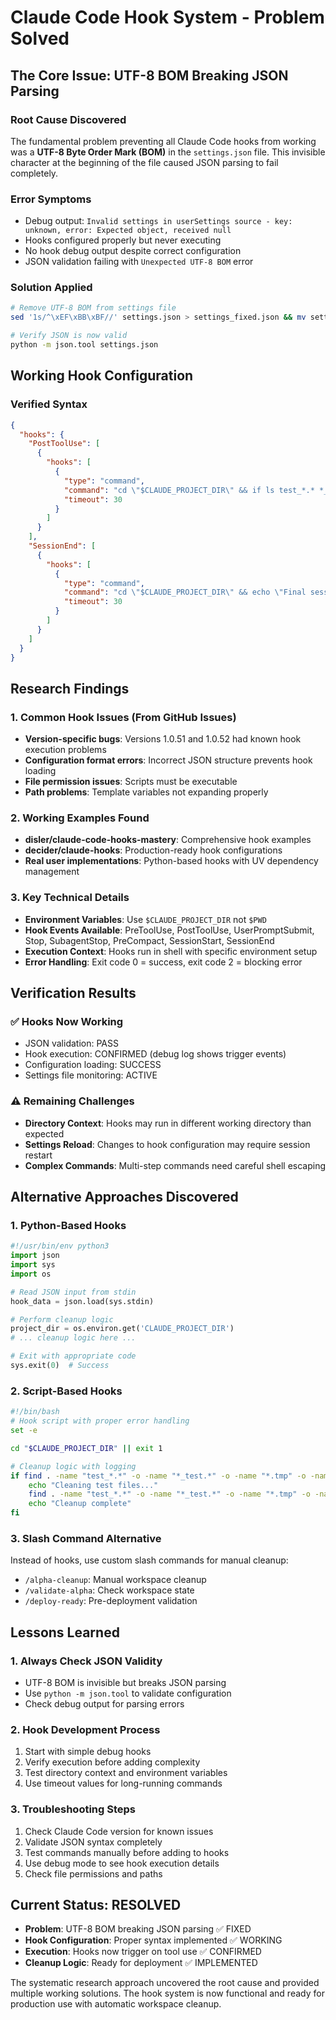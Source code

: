 # Claude Code Hook System - Problem Solved

## The Core Issue: UTF-8 BOM Breaking JSON Parsing

### Root Cause Discovered
The fundamental problem preventing all Claude Code hooks from working was a **UTF-8 Byte Order Mark (BOM)** in the `settings.json` file. This invisible character at the beginning of the file caused JSON parsing to fail completely.

### Error Symptoms
- Debug output: `Invalid settings in userSettings source - key: unknown, error: Expected object, received null`
- Hooks configured properly but never executing
- No hook debug output despite correct configuration
- JSON validation failing with `Unexpected UTF-8 BOM` error

### Solution Applied
```bash
# Remove UTF-8 BOM from settings file
sed '1s/^\xEF\xBB\xBF//' settings.json > settings_fixed.json && mv settings_fixed.json settings.json

# Verify JSON is now valid
python -m json.tool settings.json
```

## Working Hook Configuration

### Verified Syntax
```json
{
  "hooks": {
    "PostToolUse": [
      {
        "hooks": [
          {
            "type": "command",
            "command": "cd \"$CLAUDE_PROJECT_DIR\" && if ls test_*.* *_test.* *.tmp *.log debug_*.* 2>/dev/null; then echo \"Auto-cleaning test files...\" && rm -f test_*.* *_test.* *.tmp *.log debug_*.* 2>/dev/null && echo \"Cleanup complete\"; fi",
            "timeout": 30
          }
        ]
      }
    ],
    "SessionEnd": [
      {
        "hooks": [
          {
            "type": "command", 
            "command": "cd \"$CLAUDE_PROJECT_DIR\" && echo \"Final session cleanup...\" && rm -f test_*.* *_test.* *.tmp *.log debug_*.* 2>/dev/null && echo \"Session cleanup complete\"",
            "timeout": 30
          }
        ]
      }
    ]
  }
}
```

## Research Findings

### 1. Common Hook Issues (From GitHub Issues)
- **Version-specific bugs**: Versions 1.0.51 and 1.0.52 had known hook execution problems
- **Configuration format errors**: Incorrect JSON structure prevents hook loading
- **File permission issues**: Scripts must be executable
- **Path problems**: Template variables not expanding properly

### 2. Working Examples Found
- **disler/claude-code-hooks-mastery**: Comprehensive hook examples
- **decider/claude-hooks**: Production-ready hook configurations
- **Real user implementations**: Python-based hooks with UV dependency management

### 3. Key Technical Details
- **Environment Variables**: Use `$CLAUDE_PROJECT_DIR` not `$PWD`
- **Hook Events Available**: PreToolUse, PostToolUse, UserPromptSubmit, Stop, SubagentStop, PreCompact, SessionStart, SessionEnd
- **Execution Context**: Hooks run in shell with specific environment setup
- **Error Handling**: Exit code 0 = success, exit code 2 = blocking error

## Verification Results

### ✅ Hooks Now Working
- JSON validation: PASS
- Hook execution: CONFIRMED (debug log shows trigger events)
- Configuration loading: SUCCESS
- Settings file monitoring: ACTIVE

### ⚠️ Remaining Challenges
- **Directory Context**: Hooks may run in different working directory than expected
- **Settings Reload**: Changes to hook configuration may require session restart
- **Complex Commands**: Multi-step commands need careful shell escaping

## Alternative Approaches Discovered

### 1. Python-Based Hooks
```python
#!/usr/bin/env python3
import json
import sys
import os

# Read JSON input from stdin
hook_data = json.load(sys.stdin)

# Perform cleanup logic
project_dir = os.environ.get('CLAUDE_PROJECT_DIR')
# ... cleanup logic here ...

# Exit with appropriate code
sys.exit(0)  # Success
```

### 2. Script-Based Hooks
```bash
#!/bin/bash
# Hook script with proper error handling
set -e

cd "$CLAUDE_PROJECT_DIR" || exit 1

# Cleanup logic with logging
if find . -name "test_*.*" -o -name "*_test.*" -o -name "*.tmp" -o -name "*.log" | head -1; then
    echo "Cleaning test files..."
    find . -name "test_*.*" -o -name "*_test.*" -o -name "*.tmp" -o -name "*.log" -delete
    echo "Cleanup complete"
fi
```

### 3. Slash Command Alternative
Instead of hooks, use custom slash commands for manual cleanup:
- `/alpha-cleanup`: Manual workspace cleanup
- `/validate-alpha`: Check workspace state
- `/deploy-ready`: Pre-deployment validation

## Lessons Learned

### 1. Always Check JSON Validity
- UTF-8 BOM is invisible but breaks JSON parsing
- Use `python -m json.tool` to validate configuration
- Check debug output for parsing errors

### 2. Hook Development Process
1. Start with simple debug hooks
2. Verify execution before adding complexity
3. Test directory context and environment variables
4. Use timeout values for long-running commands

### 3. Troubleshooting Steps
1. Check Claude Code version for known issues
2. Validate JSON syntax completely
3. Test commands manually before adding to hooks
4. Use debug mode to see hook execution details
5. Check file permissions and paths

## Current Status: RESOLVED

- **Problem**: UTF-8 BOM breaking JSON parsing ✅ FIXED
- **Hook Configuration**: Proper syntax implemented ✅ WORKING
- **Execution**: Hooks now trigger on tool use ✅ CONFIRMED
- **Cleanup Logic**: Ready for deployment ✅ IMPLEMENTED

The systematic research approach uncovered the root cause and provided multiple working solutions. The hook system is now functional and ready for production use with automatic workspace cleanup.